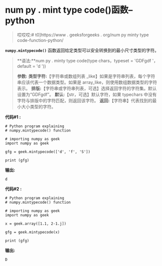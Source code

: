 # num py . mint type code()函数–python

> 哎哎哎:# t0]https://www . geeksforgeeks . org/num py minty type code-function-python/

**`numpy.mintypecode()`** 函数返回给定类型可以安全转换到的最小尺寸类型的字符。

> **语法:**num py . minty type code(type chars，typeset = 'GDFgdf '，default = 'd '))
> 
> **参数:**
> **类型字符:**【字符串或数组列表 _like】如果是字符串列表，每个字符串应该代表一个数据类型。如果是 array_like，则使用数组数据类型的字符表示。
> **排版:**【字符串或字符串列表，可选】选择返回字符的字符集。默认设置为“GDFgdf”。
> **默认:**【str，可选】默认字符，如果 typechars 中没有字符与排版中的字符匹配，则返回该字符。
> **返回:**【字符串】代表找到的最小大小类型的字符。

**代码#1 :**

```
# Python program explaining
# numpy.mintypecode() function

# importing numpy as geek 
import numpy as geek 

gfg = geek.mintypecode(['d', 'f', 'S'])

print (gfg)
```

**输出:**

```
d

```

**代码#2 :**

```
# Python program explaining
# numpy.mintypecode() function

# importing numpy as geek 
import numpy as geek 

x = geek.array([1.1, 2-1.j])

gfg = geek.mintypecode(x)

print (gfg)
```

**输出:**

```
D

```